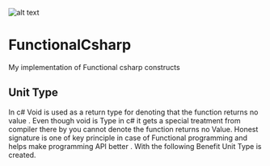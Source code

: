 ![alt text](https://functionalcsharp.visualstudio.com/MyFirstProject/_apis/build/status/MyFirstProject-.NET%20Desktop-CI?branch=master "Logo Title Text 1")
# FunctionalCsharp
My implementation of Functional csharp constructs

## Unit Type
In c# Void is used as a return type for denoting that the function returns no value . Even though void is Type in c# it gets a special
treatment from compiler there by you cannot denote the function returns no Value. Honest signature is one of key principle in case
of Functional programming and helps make programming API better . With the following Benefit Unit Type is created.

